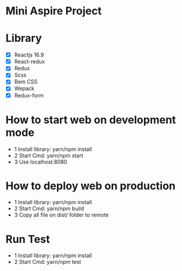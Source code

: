 # Mini Aspire Project

# Library
- [x] Reactjs 16.9
- [x] React-redux
- [x] Redux
- [x] Scss
- [x] Bem CSS
- [x] Wepack
- [x] Redux-form

# How to start web on development mode
- 1 Install library: yarn/npm install
- 2 Start Cmd: yarn/npm start
- 3 Use localhost:8080

# How to deploy web on production
- 1 Install library: yarn/npm install
- 2 Start Cmd: yarn/npm build
- 3 Copy all file on dist/ folder to remote

# Run Test
- 1 Install library: yarn/npm install
- 2 Start Cmd: yarn/npm test